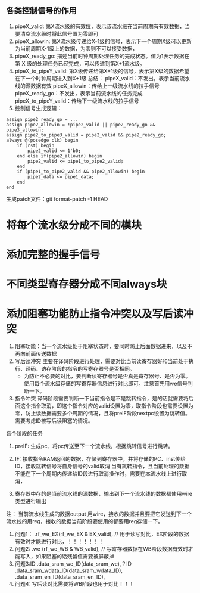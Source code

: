 ## 各类控制信号的作用
1. pipeX_valid: 第X流水级的有效位，表示该流水级在当前周期有有效数据，当要清空流水级时将此信号置为零即可
2. pipeX_allowin: 第X流水级传递给X-1级的信号，表示下一个周期X级可以更新为当前周期X-1级上的数据，为零则不可以接受数据，
3. pipeX_ready_go: 描述当前时钟周期处理任务的完成状态。值为1表示数据在第 X 级的处理任务已经完成，可以传递到第X+1流水级。
4. pipeX_to_pipeY_valid: 第X级传递给第X+1级的信号，表示第X级的数据希望在下一个时钟周期进入到X+1级
总结：
    pipeX_valid：不发出，表示当前流水线的源数据有效
    pipeX_allowin：传给上一级流水线的拉手信号
    pipeX_ready_go：不发出，表示当前流水线的任务完成
    pipeX_to_pipeY_valid：传给下一级流水线的拉手信号
1. 控制信号生成逻辑：  
```
assign pipe2_ready_go = ...
assign pipe2_allowin = !pipe2_valid || pipe2_ready_go && pipe3_allowin;
assign pipe2_to_pipe3_valid = pipe2_valid && pipe2_ready_go;
always @(posedge clk) begin
    if (rst) begin
        pipe2_valid <= 1'b0;
    end else if(pipe2_allowin) begin
        pipe2_valid <= pipe1_to_pipe2_valid;
    end
    if (pipe1_to_pipe2_valid && pipe2_allowin) begin
        pipe2_data <= pipe1_data;
    end
end
```
生成patch文件：git format-patch -1 HEAD

# 将每个流水级分成不同的模块
# 添加完整的握手信号
# 不同类型寄存器分成不同always块

# 添加阻塞功能防止指令冲突以及写后读冲突
1. 阻塞功能：当一个流水级处于阻塞状态时，要同时防止后面数据进来，以及不再向前面传送数据
2. 写后读冲突
    主要在译码阶段进行处理，需要对比当前读寄存器好和当前处于执行、译码、访存阶段的指令的写寄存器号是否相同。
    * 为防止不必要的对比，要判断读寄存器号是否真是寄存器号、是否为零。使用每个流水级存储的写寄存器信息进行对比即可。注意首先用we信号判断一下。
3. 指令冲突
    译码阶段需要判断一下当前指令是不是跳转指令，是的话就需要将后面这个指令取消，即这个指令对应的valid设置为零，取指令阶段也需要设置为零，防止读数据需要多个周期的情况，且将preIF阶段nextpc设置为跳转值。需要考虑ID被写后读阻塞的情况。

各个阶段的任务
1. preIF: 生成pc、将pc传送至下一个流水线，根据跳转信号进行跳转。

2. IF: 接收指令RAM返回的数据，存储到寄存器中，并将存储的PC、inst传给ID，接收跳转信号将自身信号的valid取消
   当有跳转指令，且当前处理的数据不能在下一个周期内传递给ID段进行取消操作时，需要在本流水线上进行取消，

3. 寄存器中存的是当前流水线的源数据，输出到下一个流水线的数据都使用wire类型进行输出

注：
    当前流水线生成的数据output 用wire，接收的数据并且要把它发送到下一个流水线的用reg，接收的数据当前阶段要使用的都要用reg存储一下。

1. 问题1：
   .rf_we_EX(rf_we_EX & EX_valid), // 用于读写对比，EX阶段的数据有效时才能进行对比，！！！！！！！
2. 问题2:
   .we     (rf_we_WB & WB_valid), // 写寄存器数据在WB阶段数据有效时才能写入，如果阻塞的话残留值需要被屏蔽掉
3. 问题3:ID
        .data_sram_we_ID(data_sram_we),？ID
        .data_sram_wdata_ID(data_sram_wdata_ID),
        .data_sram_en_ID(data_sram_en_ID),
4. 问题4: 写后读对比需要将WB阶段也用于对比！！！